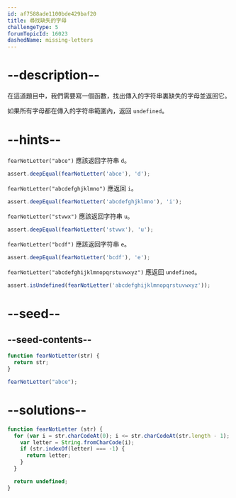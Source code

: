 ```yaml
---
id: af7588ade1100bde429baf20
title: 尋找缺失的字母
challengeType: 5
forumTopicId: 16023
dashedName: missing-letters
---
```


# --description--

在這道題目中，我們需要寫一個函數，找出傳入的字符串裏缺失的字母並返回它。

如果所有字母都在傳入的字符串範圍內，返回 `undefined`。

# --hints--

`fearNotLetter("abce")` 應該返回字符串 `d`。

```js
assert.deepEqual(fearNotLetter('abce'), 'd');
```

`fearNotLetter("abcdefghjklmno")` 應返回 `i`。

```js
assert.deepEqual(fearNotLetter('abcdefghjklmno'), 'i');
```

`fearNotLetter("stvwx")` 應該返回字符串 `u`。

```js
assert.deepEqual(fearNotLetter('stvwx'), 'u');
```

`fearNotLetter("bcdf")` 應該返回字符串 `e`。

```js
assert.deepEqual(fearNotLetter('bcdf'), 'e');
```

`fearNotLetter("abcdefghijklmnopqrstuvwxyz")` 應返回 `undefined`。

```js
assert.isUndefined(fearNotLetter('abcdefghijklmnopqrstuvwxyz'));
```

# --seed--

## --seed-contents--

```js
function fearNotLetter(str) {
  return str;
}

fearNotLetter("abce");
```

# --solutions--

```js
function fearNotLetter (str) {
  for (var i = str.charCodeAt(0); i <= str.charCodeAt(str.length - 1); i++) {
    var letter = String.fromCharCode(i);
    if (str.indexOf(letter) === -1) {
      return letter;
    }
  }

  return undefined;
}
```
